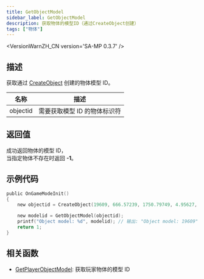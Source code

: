 ```yaml
---
title: GetObjectModel
sidebar_label: GetObjectModel
description: 获取物体的模型ID（通过CreateObject创建）
tags: ["物体"]
---
```


<VersionWarnZH_CN version='SA-MP 0.3.7' />

## 描述

获取通过 [CreateObject](CreateObject) 创建的物体模型 ID。

| 名称     | 描述                         |
| -------- | ---------------------------- |
| objectid | 需要获取模型 ID 的物体标识符 |

## 返回值

成功返回物体的模型 ID，  
当指定物体不存在时返回 **-1**。

## 示例代码

```c
public OnGameModeInit()
{
    new objectid = CreateObject(19609, 666.57239, 1750.79749, 4.95627,   0.00000, 0.00000, -156.00000);

    new modelid = GetObjectModel(objectid);
    printf("Object model: %d", modelid); // 输出: "Object model: 19609"
    return 1;
}
```

## 相关函数

- [GetPlayerObjectModel](GetPlayerObjectModel): 获取玩家物体的模型 ID
